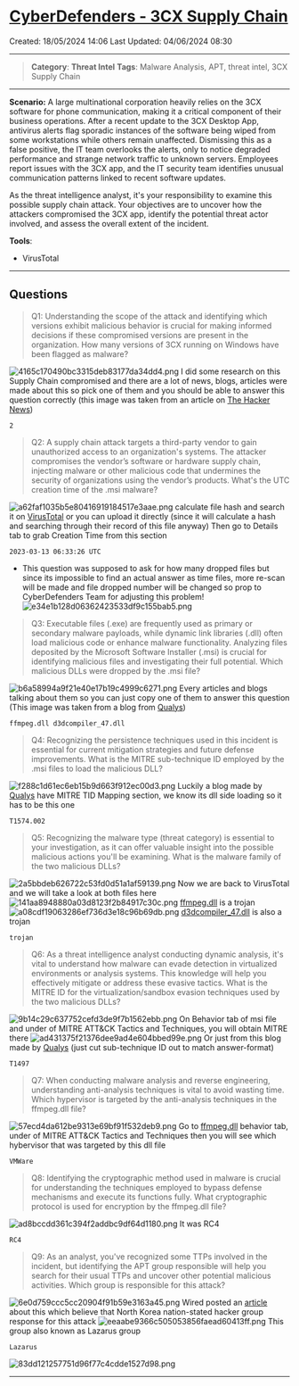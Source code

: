 # [CyberDefenders - 3CX Supply Chain](https://cyberdefenders.org/blueteam-ctf-challenges/3cx-supply-chain/)
Created: 18/05/2024 14:06
Last Updated: 04/06/2024 08:30
* * *
>**Category**: **Threat Intel**
>**Tags**: Malware Analysis, APT, threat intel, 3CX Supply Chain
* * *
**Scenario:**
A large multinational corporation heavily relies on the 3CX software for phone communication, making it a critical component of their business operations. After a recent update to the 3CX Desktop App, antivirus alerts flag sporadic instances of the software being wiped from some workstations while others remain unaffected. Dismissing this as a false positive, the IT team overlooks the alerts, only to notice degraded performance and strange network traffic to unknown servers. Employees report issues with the 3CX app, and the IT security team identifies unusual communication patterns linked to recent software updates.

As the threat intelligence analyst, it's your responsibility to examine this possible supply chain attack. Your objectives are to uncover how the attackers compromised the 3CX app, identify the potential threat actor involved, and assess the overall extent of the incident. 

**Tools**:
- VirusTotal

* * *
## Questions
>Q1: Understanding the scope of the attack and identifying which versions exhibit malicious behavior is crucial for making informed decisions if these compromised versions are present in the organization. How many versions of 3CX running on Windows have been flagged as malware?

![4165c170490bc3315deb83177da34dd4.png](https://github.com/ChickenLoner/Write_It_UP/blob/main/_resources/4165c170490bc3315deb83177da34dd4-2.png)
I did some research on this Supply Chain compromised and there are a lot of news, blogs, articles were made about this so pick one of them and you should be able to answer this question correctly (this image was taken from an article on [The Hacker News](https://thehackernews.com/2023/03/3cx-supply-chain-attack-heres-what-we.html))
```
2
```

>Q2: A supply chain attack targets a third-party vendor to gain unauthorized access to an organization's systems. The attacker compromises the vendor’s software or hardware supply chain, injecting malware or other malicious code that undermines the security of organizations using the vendor’s products. What's the UTC creation time of the .msi malware?

![a62faf1035b5e80416919184517e3aae.png](https://github.com/ChickenLoner/Write_It_UP/blob/main/_resources/a62faf1035b5e80416919184517e3aae-2.png)
calculate file hash and search it on [VirusTotal](https://www.virustotal.com/gui/file/59e1edf4d82fae4978e97512b0331b7eb21dd4b838b850ba46794d9c7a2c0983/details) or you can upload it directly (since it will calculate a hash and searching through their record of this file anyway)
Then go to Details tab to grab Creation Time from this section
```
2023-03-13 06:33:26 UTC
```

* This question was supposed to ask for how many dropped files but since its impossible to find an actual answer as time files, more re-scan will be made and file dropped number will be changed so prop to CyberDefenders Team for adjusting this problem!
![e34e1b128d06362423533df9c155bab5.png](https://github.com/ChickenLoner/Write_It_UP/blob/main/_resources/e34e1b128d06362423533df9c155bab5-2.png)

>Q3: Executable files (.exe) are frequently used as primary or secondary malware payloads, while dynamic link libraries (.dll) often load malicious code or enhance malware functionality. Analyzing files deposited by the Microsoft Software Installer (.msi) is crucial for identifying malicious files and investigating their full potential. Which malicious DLLs were dropped by the .msi file?

![b6a58994a9f21e40e17b19c4999c6271.png](https://github.com/ChickenLoner/Write_It_UP/blob/main/_resources/b6a58994a9f21e40e17b19c4999c6271-2.png)
Every articles and blogs talking about them so you can just copy one of them to answer this question (This image was taken from a blog from [Qualys](https://blog.qualys.com/vulnerabilities-threat-research/2023/04/03/3cxdesktopapp-backdoored-in-a-suspected-lazarus-campaign))
```
ffmpeg.dll d3dcompiler_47.dll
```

>Q4: Recognizing the persistence techniques used in this incident is essential for current mitigation strategies and future defense improvements. What is the MITRE sub-technique ID employed by the .msi files to load the malicious DLL?

![f288c1d61ec6eb15b9d663f912ec00d3.png](https://github.com/ChickenLoner/Write_It_UP/blob/main/_resources/f288c1d61ec6eb15b9d663f912ec00d3-2.png)
Luckily a blog made by [Qualys](https://blog.qualys.com/vulnerabilities-threat-research/2023/04/03/3cxdesktopapp-backdoored-in-a-suspected-lazarus-campaign) have MITRE TID Mapping section, we know its dll side loading so it has to be this one
```
T1574.002
```

>Q5: Recognizing the malware type (threat category) is essential to your investigation, as it can offer valuable insight into the possible malicious actions you'll be examining. What is the malware family of the two malicious DLLs?

![2a5bbdeb626722c53fd0d51a1af59139.png](https://github.com/ChickenLoner/Write_It_UP/blob/main/_resources/2a5bbdeb626722c53fd0d51a1af59139-2.png)
Now we are back to VirusTotal and we will take a look at both files here
![141aa8948880a03d8123f2b84917c30c.png](https://github.com/ChickenLoner/Write_It_UP/blob/main/_resources/141aa8948880a03d8123f2b84917c30c-2.png)
[ffmpeg.dll](https://www.virustotal.com/gui/file/7986bbaee8940da11ce089383521ab420c443ab7b15ed42aed91fd31ce833896) is a trojan
![a08cdf19063286ef736d3e18c96b69db.png](https://github.com/ChickenLoner/Write_It_UP/blob/main/_resources/a08cdf19063286ef736d3e18c96b69db-2.png)
[d3dcompiler_47.dll](https://www.virustotal.com/gui/file/11be1803e2e307b647a8a7e02d128335c448ff741bf06bf52b332e0bbf423b03/detection) is also a trojan
```
trojan
```

>Q6: As a threat intelligence analyst conducting dynamic analysis, it's vital to understand how malware can evade detection in virtualized environments or analysis systems. This knowledge will help you effectively mitigate or address these evasive tactics. What is the MITRE ID for the virtualization/sandbox evasion techniques used by the two malicious DLLs?

![9b14c29c637752cefd3de9f7b1562ebb.png](https://github.com/ChickenLoner/Write_It_UP/blob/main/_resources/9b14c29c637752cefd3de9f7b1562ebb-2.png)
On Behavior tab of msi file and under of MITRE ATT&CK Tactics and Techniques, you will obtain MITRE there
![ad431375f21376dee9ad4e604bbed99e.png](https://github.com/ChickenLoner/Write_It_UP/blob/main/_resources/ad431375f21376dee9ad4e604bbed99e-2.png)
Or just from this blog made by [Qualys](https://blog.qualys.com/vulnerabilities-threat-research/2023/04/03/3cxdesktopapp-backdoored-in-a-suspected-lazarus-campaign) (just cut sub-technique ID out to match answer-format)
```
T1497
```

>Q7: When conducting malware analysis and reverse engineering, understanding anti-analysis techniques is vital to avoid wasting time. Which hypervisor is targeted by the anti-analysis techniques in the ffmpeg.dll file?

![57ecd4da612be9313e69bf91f532deb9.png](https://github.com/ChickenLoner/Write_It_UP/blob/main/_resources/57ecd4da612be9313e69bf91f532deb9-2.png)
Go to [ffmpeg.dll](https://www.virustotal.com/gui/file/7986bbaee8940da11ce089383521ab420c443ab7b15ed42aed91fd31ce833896) behavior tab, under of MITRE ATT&CK Tactics and Techniques then you will see which hybervisor that was targeted by this dll file
```
VMWare
```

>Q8: Identifying the cryptographic method used in malware is crucial for understanding the techniques employed to bypass defense mechanisms and execute its functions fully. What cryptographic protocol is used for encryption by the ffmpeg.dll file?

![ad8bccdd361c394f2addbc9df64d1180.png](https://github.com/ChickenLoner/Write_It_UP/blob/main/_resources/ad8bccdd361c394f2addbc9df64d1180-2.png)
It was RC4
```
RC4
```

>Q9: As an analyst, you've recognized some TTPs involved in the incident, but identifying the APT group responsible will help you search for their usual TTPs and uncover other potential malicious activities. Which group is responsible for this attack?

![6e0d759ccc5cc20904f91b59e3163a45.png](https://github.com/ChickenLoner/Write_It_UP/blob/main/_resources/6e0d759ccc5cc20904f91b59e3163a45-2.png)
Wired posted an [article](https://www.wired.com/story/3cx-supply-chain-attack-times-two/) about this which believe that North Korea nation-stated hacker group response for this attack
![eeaabe9366c505053856faead60413ff.png](https://github.com/ChickenLoner/Write_It_UP/blob/main/_resources/eeaabe9366c505053856faead60413ff-2.png)
This group also known as Lazarus group
```
Lazarus
```

![83dd121257751d96f77c4cdde1527d98.png](https://github.com/ChickenLoner/Write_It_UP/blob/main/_resources/83dd121257751d96f77c4cdde1527d98-1.png)
* * *
